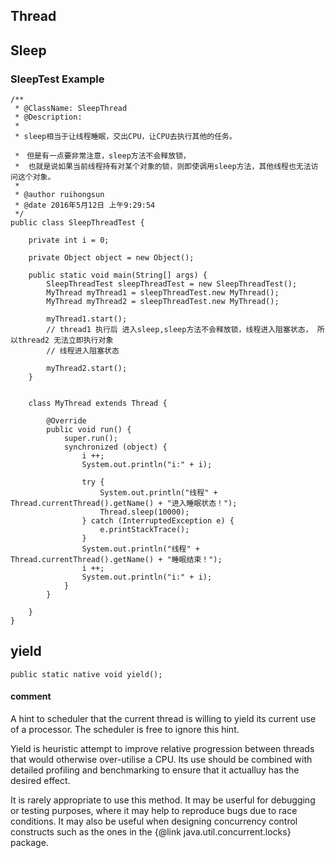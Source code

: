 

## Thread


## Sleep

### SleepTest Example ###

```
/**
 * @ClassName: SleepThread
 * @Description:
 * 
 * sleep相当于让线程睡眠，交出CPU，让CPU去执行其他的任务。

 *　但是有一点要非常注意，sleep方法不会释放锁，
 *  也就是说如果当前线程持有对某个对象的锁，则即使调用sleep方法，其他线程也无法访问这个对象。
 * 
 * @author ruihongsun
 * @date 2016年5月12日 上午9:29:54 
 */
public class SleepThreadTest {
	
	private int i = 0;

	private Object object = new Object();
	
	public static void main(String[] args) {
		SleepThreadTest sleepThreadTest = new SleepThreadTest();
		MyThread myThread1 = sleepThreadTest.new MyThread();
		MyThread myThread2 = sleepThreadTest.new MyThread();
		
		myThread1.start(); 
		// thread1 执行后 进入sleep,sleep方法不会释放锁，线程进入阻塞状态， 所以thread2 无法立即执行对象
		// 线程进入阻塞状态
		
		myThread2.start();
	}
	
	
	class MyThread extends Thread {
		
		@Override
		public void run() {
			super.run();
			synchronized (object) {
				i ++;
				System.out.println("i:" + i);
				
				try {
					System.out.println("线程" + Thread.currentThread().getName() + "进入睡眠状态！");
					Thread.sleep(10000);
				} catch (InterruptedException e) {
					e.printStackTrace();
				}
				System.out.println("线程" + Thread.currentThread().getName() + "睡眠结束！");
				i ++;
				System.out.println("i:" + i);
			}
		}
		
	}
}

```

## yield 

```
public static native void yield();
```
#### comment ####
A hint to scheduler that the current thread is willing to yield its current use of a processor.
The scheduler is free to ignore this hint.

Yield is heuristic attempt to improve relative progression between threads that would otherwise over-utilise a CPU.
Its use should be combined with detailed profiling and benchmarking to ensure that it actualluy has the desired effect.

It is rarely appropriate to use this method.
It may be userful for debugging or testing purposes, where it may help to reproduce bugs due to race conditions.
It may also be useful when designing concurrency control constructs such as the ones in the 
 {@link java.util.concurrent.locks} package.
 





